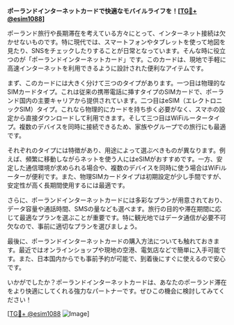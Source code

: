 **ポーランドインターネットカードで快適なモバイルライフを！[[TG💪+ @esim1088](https://t.me/s/esim1088)]**

ポーランド旅行や長期滞在を考えている方々にとって、インターネット接続は欠かせないものです。特に現代では、スマートフォンやタブレットを使って地図を見たり、SNSをチェックしたりすることが日常となっています。そんな時に役立つのが「ポーランドインターネットカード」です。このカードは、現地で手軽に高速インターネットを利用できるように設計された便利なアイテムです。

まず、このカードには大きく分けて三つのタイプがあります。一つ目は物理的なSIMカードタイプ。これは従来の携帯電話に挿すタイプのSIMカードで、ポーランド国内の主要キャリアから提供されています。二つ目はeSIM（エレクトロニックSIM）タイプ。これなら物理的にカードを持ち歩く必要がなく、スマホの設定から直接ダウンロードして利用できます。そして三つ目はWiFiルータータイプ。複数のデバイスを同時に接続できるため、家族やグループでの旅行にも最適です。

それぞれのタイプには特徴があり、用途によって選ぶべきものが異なります。例えば、頻繁に移動しながらネットを使う人にはeSIMがおすすめです。一方、安定した通信環境が求められる場合や、複数のデバイスを同時に使う場合はWiFiルーターが便利です。また、物理SIMカードタイプは初期設定が少し手間ですが、安定性が高く長期間使用するには最適です。

さらに、ポーランドインターネットカードには多彩なプランが用意されており、データ容量や通話時間、SMSの量なども選べます。旅行の目的や滞在期間に応じて最適なプランを選ぶことが重要です。特に観光地ではデータ通信が必要不可欠なので、事前に適切なプランを選びましょう。

最後に、ポーランドインターネットカードの購入方法についても触れておきます。最近ではオンラインショップや現地の空港、電気店などで簡単に入手可能です。また、日本国内からでも事前予約が可能で、到着後にすぐに使えるので安心です。

いかがでしたか？ポーランドインターネットカードは、あなたのポーランド滞在をより快適にしてくれる強力なパートナーです。ぜひこの機会に検討してみてください！

[[TG💪+ @esim1088](https://t.me/s/esim1088) ![Image](https://i.postimg.cc/Y0z9fWf4/image.png)]